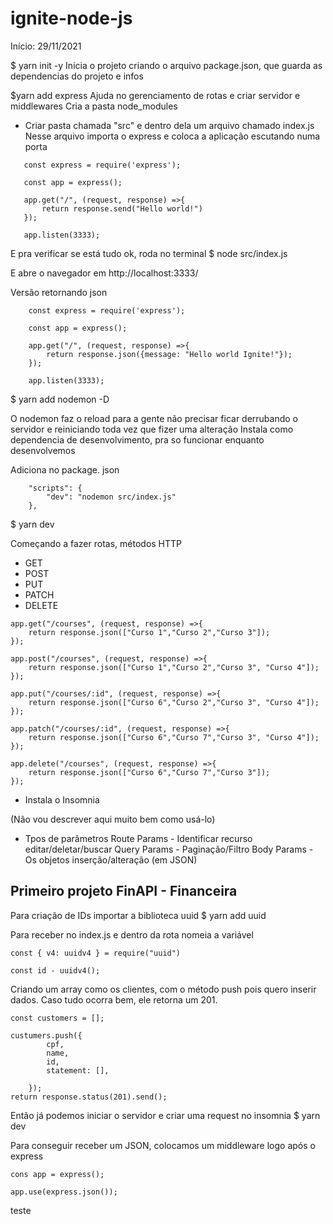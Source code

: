 # ignite-node-js

Início: 29/11/2021

$ yarn init -y 
Inicia o projeto criando o arquivo package.json, que guarda as dependencias do projeto e infos

$yarn add express 
Ajuda no gerenciamento de rotas e criar servidor e middlewares
Cria a pasta node_modules

 * Criar pasta chamada "src" e dentro dela um arquivo chamado index.js
 Nesse arquivo importa o express e coloca a aplicação escutando numa porta 

 ```
    const express = require('express');

    const app = express();

    app.get("/", (request, response) =>{
        return response.send("Hello world!")
    });

    app.listen(3333);
 ```
E pra verificar se está tudo ok, roda no terminal 
$ node src/index.js

E abre o navegador em http://localhost:3333/

Versão retornando json

```
    const express = require('express');

    const app = express();

    app.get("/", (request, response) =>{
        return response.json({message: "Hello world Ignite!"});
    });

    app.listen(3333);
```

$ yarn add nodemon -D

O nodemon faz o reload para a gente não precisar ficar derrubando o servidor e reiniciando toda vez que fizer uma alteração
Instala como dependencia de desenvolvimento, pra so funcionar enquanto desenvolvemos 


Adiciona no package. json 
```
    "scripts": {
        "dev": "nodemon src/index.js"
    },
```
$ yarn dev

Começando a fazer rotas, métodos HTTP
 - GET
 - POST
 - PUT
 - PATCH
 - DELETE

```
app.get("/courses", (request, response) =>{
    return response.json(["Curso 1","Curso 2","Curso 3"]);
});

app.post("/courses", (request, response) =>{
    return response.json(["Curso 1","Curso 2","Curso 3", "Curso 4"]);
});

app.put("/courses/:id", (request, response) =>{
    return response.json(["Curso 6","Curso 2","Curso 3", "Curso 4"]);
});

app.patch("/courses/:id", (request, response) =>{
    return response.json(["Curso 6","Curso 7","Curso 3", "Curso 4"]);
});

app.delete("/courses", (request, response) =>{
    return response.json(["Curso 6","Curso 7","Curso 3"]);
});

```

 * Instala o Insomnia

 (Não vou descrever aqui muito bem como usá-lo)

 * Tpos de parâmetros
 Route Params - Identificar recurso editar/deletar/buscar
 Query Params - Paginação/Filtro
 Body Params - Os objetos inserção/alteração (em JSON)

 ## Primeiro projeto FinAPI - Financeira

Para criação de IDs importar a biblioteca uuid
$ yarn add uuid

Para receber no index.js e dentro da rota nomeia a variável

```
const { v4: uuidv4 } = require("uuid")

const id - uuidv4();

```

Criando um array como os clientes, com o método push pois quero inserir dados. Caso tudo ocorra bem, ele retorna um 201.

```
const customers = [];

custumers.push({
        cpf,
        name,
        id,
        statement: [],

    });
return response.status(201).send();

```

Então já podemos iniciar o servidor e criar uma request no insomnia
$ yarn dev

Para conseguir receber um JSON, colocamos um middleware logo após o express

```
cons app = express();

app.use(express.json());
```

teste